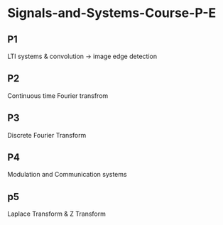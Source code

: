 # Signals-and-Systems-Course-P-E
## P1
LTI systems & convolution -> image edge detection
## P2
Continuous time Fourier transfrom 
## P3
Discrete Fourier Transform 
## P4
Modulation and Communication systems
## p5 
Laplace Transform & Z Transform

